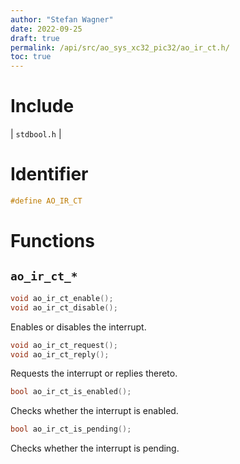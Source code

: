 ```yaml
---
author: "Stefan Wagner"
date: 2022-09-25
draft: true
permalink: /api/src/ao_sys_xc32_pic32/ao_ir_ct.h/
toc: true
---
```


# Include

| `stdbool.h` |

# Identifier

```c
#define AO_IR_CT
```

# Functions

## `ao_ir_ct_*`

```c
void ao_ir_ct_enable();
void ao_ir_ct_disable();
```

Enables or disables the interrupt.

```c
void ao_ir_ct_request();
void ao_ir_ct_reply();
```

Requests the interrupt or replies thereto.

```c
bool ao_ir_ct_is_enabled();
```

Checks whether the interrupt is enabled.

```c
bool ao_ir_ct_is_pending();
```

Checks whether the interrupt is pending.
